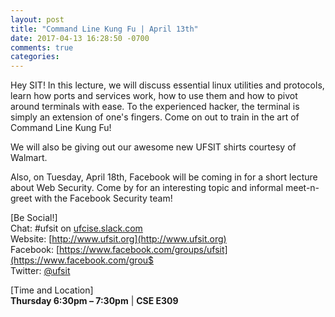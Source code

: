```yaml
---
layout: post
title: "Command Line Kung Fu | April 13th"
date: 2017-04-13 16:28:50 -0700
comments: true
categories: 
---
```


Hey SIT! In this lecture, we will discuss essential linux utilities and protocols, learn how ports and services work, how to use them and how to pivot around terminals with ease. To the experienced hacker, the terminal is simply an extension of one's fingers. Come on out to train in the art of Command Line Kung Fu!

We will also be giving out our awesome new UFSIT shirts courtesy of Walmart. 

Also, on Tuesday, April 18th, Facebook will be coming in for a short lecture about Web Security. Come by for an interesting topic and informal meet-n-greet with the Facebook Security team!

<!-- MORE -->

[Be Social!]   
Chat: #ufsit on [ufcise.slack.com](https://ufcise.slack.com)  
Website: [http://www.ufsit.org](http://www.ufsit.org)   
Facebook: [https://www.facebook.com/groups/ufsit](https://www.facebook.com/grou$   
Twitter: [@ufsit](https://twitter.com/ufsit)

[Time and Location]   
__Thursday 6:30pm – 7:30pm__ | __CSE E309__

